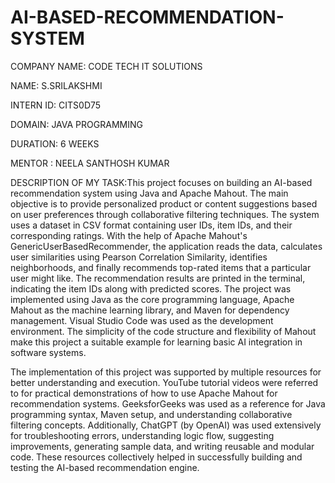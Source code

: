 # AI-BASED-RECOMMENDATION-SYSTEM
COMPANY NAME: CODE TECH IT SOLUTIONS

NAME: S.SRILAKSHMI

INTERN ID: CITS0D75

DOMAIN: JAVA PROGRAMMING

DURATION: 6 WEEKS

MENTOR : NEELA SANTHOSH KUMAR

DESCRIPTION OF MY TASK:This project focuses on building an AI-based recommendation system using Java and Apache Mahout. The main objective is to provide personalized product or content suggestions based on user preferences through collaborative filtering techniques. The system uses a dataset in CSV format containing user IDs, item IDs, and their corresponding ratings. With the help of Apache Mahout's GenericUserBasedRecommender, the application reads the data, calculates user similarities using Pearson Correlation Similarity, identifies neighborhoods, and finally recommends top-rated items that a particular user might like. The recommendation results are printed in the terminal, indicating the item IDs along with predicted scores. The project was implemented using Java as the core programming language, Apache Mahout as the machine learning library, and Maven for dependency management. Visual Studio Code was used as the development environment. The simplicity of the code structure and flexibility of Mahout make this project a suitable example for learning basic AI integration in software systems.

The implementation of this project was supported by multiple resources for better understanding and execution. YouTube tutorial videos were referred to for practical demonstrations of how to use Apache Mahout for recommendation systems. GeeksforGeeks was used as a reference for Java programming syntax, Maven setup, and understanding collaborative filtering concepts. Additionally, ChatGPT (by OpenAI) was used extensively for troubleshooting errors, understanding logic flow, suggesting improvements, generating sample data, and writing reusable and modular code. These resources collectively helped in successfully building and testing the AI-based recommendation engine.
